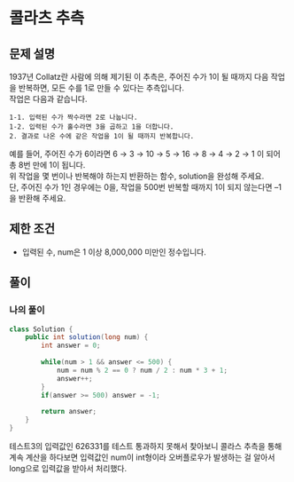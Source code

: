 # 콜라츠 추측
## 문제 설명
1937년 Collatz란 사람에 의해 제기된 이 추측은, 주어진 수가 1이 될 때까지 다음 작업을 반복하면, 모든 수를 1로 만들 수 있다는 추측입니다.  
작업은 다음과 같습니다.

```
1-1. 입력된 수가 짝수라면 2로 나눕니다. 
1-2. 입력된 수가 홀수라면 3을 곱하고 1을 더합니다. 
2. 결과로 나온 수에 같은 작업을 1이 될 때까지 반복합니다. 
```
예를 들어, 주어진 수가 6이라면 6 → 3 → 10 → 5 → 16 → 8 → 4 → 2 → 1 이 되어 총 8번 만에 1이 됩니다.  
위 작업을 몇 번이나 반복해야 하는지 반환하는 함수, solution을 완성해 주세요.  
단, 주어진 수가 1인 경우에는 0을, 작업을 500번 반복할 때까지 1이 되지 않는다면 –1을 반환해 주세요.

## 제한 조건
* 입력된 수, num은 1 이상 8,000,000 미만인 정수입니다.

## 풀이
### 나의 풀이
```java
class Solution {
    public int solution(long num) {
        int answer = 0;
        
        while(num > 1 && answer <= 500) {
            num = num % 2 == 0 ? num / 2 : num * 3 + 1;
            answer++;
        }
        if(answer >= 500) answer = -1;
        
        return answer;
    }
}
```  
테스트3의 입력값인 626331를 테스트 통과하지 못해서 찾아보니 콜라스 추측을 통해 계속 계산을 하다보면 입력값인 num이 int형이라 오버플로우가 발생하는 걸 알아서 long으로 입력값을 받아서 처리했다.